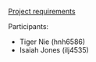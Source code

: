 [Project requirements](https://networks.cs.northwestern.edu/CS340-w21/project/project-1.html)

Participants:

* Tiger Nie (hnh6586)
* Isaiah Jones (ilj4535)
